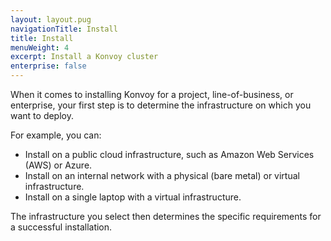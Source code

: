 ```yaml
---
layout: layout.pug
navigationTitle: Install
title: Install
menuWeight: 4
excerpt: Install a Konvoy cluster
enterprise: false
---
```


When it comes to installing Konvoy for a project, line-of-business, or enterprise, your first step is to determine the infrastructure on which you want to deploy.

For example, you can:

- Install on a public cloud infrastructure, such as Amazon Web Services (AWS) or Azure.
- Install on an internal network with a physical (bare metal) or virtual infrastructure.
- Install on a single laptop with a virtual infrastructure.

The infrastructure you select then determines the specific requirements for a successful installation.
